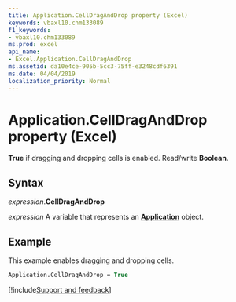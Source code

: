 ```yaml
---
title: Application.CellDragAndDrop property (Excel)
keywords: vbaxl10.chm133089
f1_keywords:
- vbaxl10.chm133089
ms.prod: excel
api_name:
- Excel.Application.CellDragAndDrop
ms.assetid: da10e4ce-905b-5cc3-75ff-e3248cdf6391
ms.date: 04/04/2019
localization_priority: Normal
---
```



# Application.CellDragAndDrop property (Excel)

**True** if dragging and dropping cells is enabled. Read/write **Boolean**.


## Syntax

_expression_.**CellDragAndDrop**

_expression_ A variable that represents an **[Application](Excel.Application(object).md)** object.


## Example

This example enables dragging and dropping cells.


```vb
Application.CellDragAndDrop = True
```




[!include[Support and feedback](~/includes/feedback-boilerplate.md)]